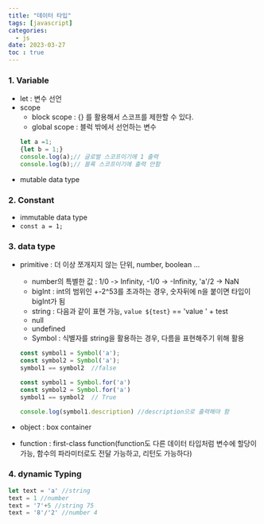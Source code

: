 ```yaml
---
title: "데이터 타입"
tags: [javascript]
categories:
  - js
date: 2023-03-27
toc : true
---
```


### 1. Variable
- let : 변수 선언
- scope 
    - block scope : {} 를 활용해서 스코프를 제한할 수 있다.  
    - global scope : 블럭 밖에서 선언하는 변수  
    ``` javascript
    let a =1;
    {let b = 1;}
    console.log(a);// 글로벌 스코프이기에 1 출력
    console.log(b);// 블록 스코프이기에 출력 안함
    ```  
- mutable data type

### 2. Constant
- immutable data type
- `const a = 1;`


### 3. data type
- primitive : 더 이상 쪼개지지 않는 단위, number, boolean ... 
    - number의 특별한 값 : 1/0 -> Infinity, -1/0 -> -Infinity, 'a'/2 -> NaN
    - bigInt : int의 범위인 +-2^53를 초과하는 경우, 숫자뒤에 n을 붙이면 타입이 bigInt가 됨
    - string : 다음과 같이 표현 가능, ``value ${test}`` == 'value ' + test
    - null
    - undefined
    - Symbol : 식별자를 string을 활용하는 경우, 다름을 표현해주기 위해 활용  
    
    ```javascript
    const symbol1 = Symbol('a');
    const symbol2 = Symbol('a');
    symbol1 == symbol2  //false

    const symbol1 = Symbol.for('a')
    const symbol2 = Symbol.for('a')
    symbol1 == symbol2  // True

    console.log(symbol1.description) //description으로 출력해야 함
    ```  

- object : box container
- function : first-class function(function도 다른 데이터 타입처럼 변수에 할당이 가능, 함수의 파라미터로도 전달 가능하고, 리턴도 가능하다)


### 4. dynamic Typing
```javascript
let text = 'a' //string
text = 1 //number
text = '7'+5 //string 75
text = '8'/'2' //number 4
```